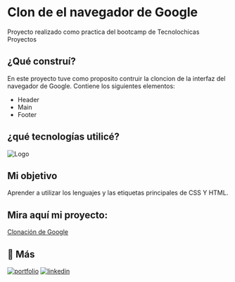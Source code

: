 # Clon de el navegador de Google
Proyecto realizado como practica del bootcamp de Tecnolochicas Proyectos

## ¿Qué construí?

En este proyecto tuve como proposito contruir la cloncion de la interfaz del navegador de Google.
Contiene los siguientes elementos:

* Header
* Main
* Footer 

## ¿qué tecnologías utilicé?

![Logo](https://logowik.com/content/uploads/images/css3-html51661.jpg)

## Mi objetivo
Aprender a utilizar los lenguajes y las etiquetas principales de CSS Y HTML.

## Mira aquí mi proyecto: 
[Clonación de Google](https://googleclon-ten.vercel.app/)



## 🔗 Más
[![portfolio](https://img.shields.io/badge/my_portfolio-000?style=for-the-badge&logo=ko-fi&logoColor=white)](https://anelmontes.github.io/)
[![linkedin](https://img.shields.io/badge/linkedin-0A66C2?style=for-the-badge&logo=linkedin&logoColor=white)](https://www.linkedin.com/)


